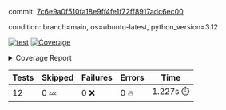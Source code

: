 commit: [7c6e9a0f510fa18e9ff4fe1f72ff8917adc6ec00](https://github.com/rcmdnk/inherit-docstring/tree/7c6e9a0f510fa18e9ff4fe1f72ff8917adc6ec00)

condition: branch=main, os=ubuntu-latest, python_version=3.12

[![test](https://github.com/rcmdnk/inherit-docstring/actions/workflows/test.yml/badge.svg)](https://github.com/rcmdnk/inherit-docstring/actions/runs/8240027216)
<a href="https://github.com/rcmdnk/inherit-docstring/blob/7c6e9a0f510fa18e9ff4fe1f72ff8917adc6ec00/README.md"><img alt="Coverage" src="https://img.shields.io/badge/Coverage-100%25-brightgreen.svg" /></a><details><summary>Coverage Report </summary><table><tr><th>File</th><th>Stmts</th><th>Miss</th><th>Cover</th></tr><tbody><tr><td><b>TOTAL</b></td><td><b>114</b></td><td><b>0</b></td><td><b>100%</b></td></tr></tbody></table></details>

| Tests | Skipped | Failures | Errors | Time |
| ----- | ------- | -------- | -------- | ------------------ |
| 12 | 0 :zzz: | 0 :x: | 0 :fire: | 1.227s :stopwatch: |

